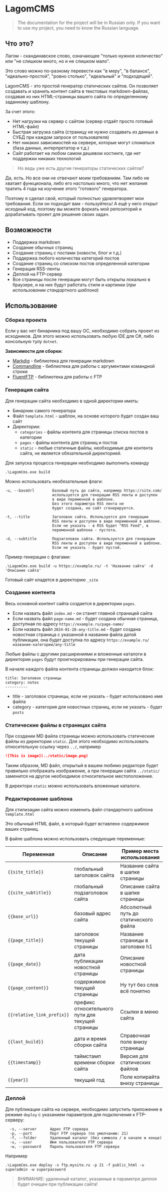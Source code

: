 # LagomCMS

> The documentation for the project will be in Russian only. 
> If you want to use my project, you need to know the Russian language.

## Что это?

Лагом - скандинавское слово, означающее "только нужное количество" 
или "не слишком много, но и не слишком мало". 

Это слово можно по-разному перевести как "в меру", "в балансе", 
"идеально-простой", "ровно столько", "идеальный" и "подходящий".

LagomCMS - это простой генератор статических сайтов.
Он позволяет создавать и хранить контент сайта в текстовых markdown-файлах,
создавая из них HTML-страницы вашего сайта по определенному заданному шаблону.

За счет этого:

- Нет нагрузки на сервер с сайтом (сервер отдаёт просто готовый HTML-файл)
- Быстрая загрузка сайта (страницу не нужно создавать из данных в СУБД при 
  каждом запросе от пользователя)
- Нет никаких зависимостей на сервере, которые могут сломаться
  (база данных, интерпретатор и т.д.)
- Сайт работает на любом самом дешевом хостинге, где нет поддержки 
  никаких технологий

> Но ведь уже есть другие генераторы статических сайтов?

Да, есть. Но все они не отвечают моим требованиям. Там либо не хватает 
функционала, либо его настолько много, что нет желания тратить 4 года
на изучение этого "готового" генератора.

Поэтому я сделал свой, который полностью удовлетворяет мои требования. 
Если он подходит вам - пользуйтесь! А ещё у него открыт исходный код,
поэтому вы можете форкать мой репозиторий и дорабатывать проект для
решения своих задач.

## Возможности

- Поддержка markdown
- Создание обычных страниц
- Создание страниц с постами (новости, блог и т.д.)
- Поддержка любого количества категорий постов
- Создание страниц со списком постов определенной категории
- Генерация RSS-ленты
- Деплой на FTP-сервер
- Все страницы после генерации могут быть открыты 
  локально в браузере, и на них будут работать стили и картинки
  (_при использовании стандартного шаблона_)

## Использование

### Сборка проекта

Если у вас нет бинарника под вашу ОС, необходимо собрать проект
из исходников. Для этого можно использовать любую IDE для C#, 
либо консольную тулу `dotnet`.

**Зависимости для сборки:**

- [Markdig](https://github.com/xoofx/markdig) - библиотека для 
  генерации markdown
- [Commandline](https://github.com/commandlineparser/commandline) - 
  библиотека для работы с аргументами командной строки
- [FluentFTP](https://github.com/robinrodricks/FluentFTP) - библиотека для работы с FTP


### Генерация сайта

Для генерации сайта необходимо в одной директории иметь:

- Бинарник самого генератора
- Файл `template.html` - шаблон, на основе которого будет создан ваш сайт
- Директории:
  - `categories` - файлы контента для страницы списка постов в категории
  - `pages` - файлы контента для страниц и постов
  - `static` - любые статичные файлы, необходимые для контента сайта,
    не является обязательной директорией.

Для запуска процесса генерации необходимо выполнить команду

```shell
.\LagomCms.exe build
```

Можно использовать необязательные флаги:
```
-u, --baseUrl        Базовый путь до сайта, например https://site.com/
                     используется для генерации RSS ленты и доступен
                     в виде переменной в шаблоне.
                     Без этого параметра RSS лента не 
                     будет создана, но сайт сгенерируется.
                     
-t, --title          Заголовок сайта. Используется для генерации
                     RSS ленты и доступен в виде переменной в шаблоне.
                     Если не указать - в RSS будет "RSS Feed", в
                     переменной шаблона - пустота.
                     
-d, --subtitle       Подзаголовок сайта. Используется для генерации
                     RSS ленты и доступен в виде переменной в шаблоне.
                     Если не указать - будет пустой.
```

Пример генерации с флагами:

```shell
.\LagomCms.exe build -u https://example.ru/ -t 'Название сайта' -d 'Описание сайта'
```

Готовый сайт кладется в директорию `_site`

### Создание контента

Весь основной контент сайта создается в директории `pages`.

- Если назвать файл `index.md` - он станет главной страницей сайта 
- Если назвать файл `page-name.md` - будет создана обычная страница, 
  доступная по адресу `https://example.ru/page-name/`
- Если назвать файл `2024-01-28-any-title.md` - будет создана 
  новостная страница с указанной в названии файла датой публикации,
  она будет доступна по адресу `https://example.ru/название-категории/any-title`

Любые файлы с другими расширениями и вложенные каталоги в директории `pages`
будут проигнорированы при генерации сайта.

В начале каждого файла контента страницы должен находится блок:

```
title: Заголовок страницы
category: notes
----------

```

- title - заголовок страницы, если не указать - будет использовано имя файла
- category - категория для новостных страниц, если не указать - будет `posts`


### Статические файлы в страницах сайта

При создании MD файла страницы можно использовать статические файлы из 
директории `static`. Для этого необходимо использовать относительную ссылку
через `../`, например

```markdown
![This is image](../static/image.png)
```

Таким образом, MD файл, открытый в вашем любимо редакторе будет
правильно отображать изображение, а при генерации сайта `../static/` 
заменится на другое необходимое относительное местоположение.

В директори `static` можно использовать вложенные каталоги.

### Редактирование шаблона

Для стилизации сайта можно изменить файл стандартного шаблона `template.html`

Это обычный HTML файл, в который будет вставлено содержимое ваших страниц.

В файле шаблона можно использовать следующие переменные:

| Переменная                  | Описание                                         | Пример места использования            |
|-----------------------------|--------------------------------------------------|---------------------------------------|
| `{{site_title}}`            | глобальный заголовок сайта                       | Название сайта в шапке страницы       |
| `{{site_subtitle}} `        | глобальный подзаголовок сайта                    | Описание сайта в шапке страницы       |
| `{{base_url}} `             | базовый адрес сайта                              | Абсолютный путь до статического файла |
| `{{page_title}} `           | заголовок текущей страницы                       | Название страницы в заголовке h1      |
| `{{page_date}} `            | дата публикации новостной страницы               | Описание новостной страницы           |
| `{{page_content}} `         | содержимое текущей страницы                      | Ну тут без слов всё понятно           |
| `{{relative_link_prefix}} ` | префикс относительного пути для текущей страницы | Ссылки в меню сайта                   |
| `{{last_build}} `           | дата и время сборки сайта                        | Справочная поле внизу страницы        |
| `{{timestamp}} `            | таймстамп времени сборки сайта                   | Версия для статических файлов         |
| `{{year}}`                  | текущий год                                      | Поле копирайта внизу страницы         |

### Деплой

Для публикации сайта на сервере, необходимо запустить приложение в режиме `deploy` с указанием
параметров для подключения к FTP-серверу:

```
  -s, --server      Адрес FTP сервера
  -p, --port        Порт FTP сервера (по умолчанию: 21)
  -f, --folder      Удаленный каталог (без символа / в начале и конце)
  -u, --user        Имя пользователя FTP сервера
  -w, --password    Пароль пользователя FTP сервера
```

Например

```shell
.\LagomCms.exe deploy -s ftp.mysite.ru -p 21 -f public_html -u superadmin -w superpassword
```

> ВНИМАНИЕ: удаленный каталог, указанные в параметре деплоя будет 
> очищен при публикации сайта!


